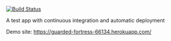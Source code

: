 [![Build Status](https://app.travis-ci.com/omer4orhan/firstApp.svg?branch=main)](https://app.travis-ci.com/omer4orhan/firstApp)

A test app with continuous integration and automatic deployment

Demo site: https://guarded-fortress-66134.herokuapp.com/
